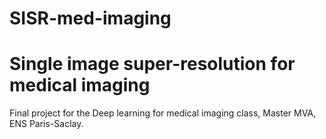 # SISR-med-imaging
# Single image super-resolution for medical imaging

Final project for the Deep learning for medical imaging class, Master MVA, ENS Paris-Saclay.

